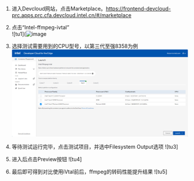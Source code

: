 1. 进入Devcloud网站，点击Marketplace。https://frontend-devcloud-prc.apps.prc.cfa.devcloud.intel.cn/#/marketplace  

2. 点击“Intel-ffmpeg-ivtal”  
![tu1](![image](https://github.com/jianmo6666/Devcloud-Guide/assets/68412698/a5563946-7ed1-45af-83e6-2c041a8df279)

3. 选择测试需要用到的CPU型号，以第三代至强8358为例 
![图2](https://github.com/jianmo6666/Devcloud-Guide/blob/main/images/6d779ba4097fc1bd7554b30b48f9713.png?raw=true)

4. 等待测试运行完毕，点击测试项目，并选中Filesystem Output选项
![tu3]

5. 进入后点击Preview按钮
![tu4]

6. 最后即可得到对比使用iVtal前后，ffmpeg的转码性能提升结果
![tu5]


